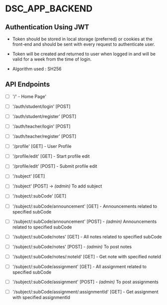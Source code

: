 # DSC_APP_BACKEND

## Authentication Using JWT

* Token should be stored in local storage (preferred) or cookies at the front-end and should be sent with every request to authenticate user.

* Token will be created and returned to user when logged in and will be valid for a week from the time of login.

* Algorithm used : SH256

## API Endpoints

- [ ] '/' - Home Page'
- [ ] '/auth/student/login' [POST]
- [ ] '/auth/student/register' [POST]
- [ ] '/auth/teacher/login' [POST]
- [ ] '/auth/teacher/register' [POST]
- [ ] '/profile' [GET] - User Profile
- [ ] '/profile/edit' [GET] - Start profile edit
- [ ] '/profile/edit' [POST] - Submit profile edit
- [ ] '/subject' [GET]
- [ ] '/subject' [POST] -> *(admin)* To add subject
- [ ] '/subject/:subCode' [GET]
- [ ] '/subject/:subCode/announcement' [GET] -  Announcements related to specified subCode
- [ ] '/subject/:subCode/announcement' [POST] - *(admin)* Announcements related to specified subCode
- [ ] '/subject/:subCode/notes' [GET] - All notes related to specified subCode
- [ ] '/subject/:subCode/notes' [POST] - *(admin)* To post notes
- [ ] '/subject/:subCode/notes/:noteId' [GET] - Get note with specified noteId
- [ ] '/subject/:subCode/assignment' [GET] - All assignment related to specified subCode
- [ ] '/subject/:subCode/assignment' [POST] - *(admin)* To post assignments
- [ ] '/subject/:subCode/assignment/:assignmentId' [GET] - Get assignment with specified assignmentId

